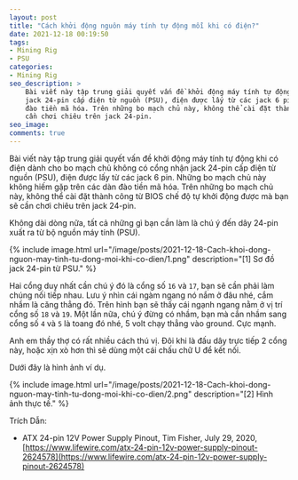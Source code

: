 ```yaml
---
layout: post
title: "Cách khởi động nguôn máy tính tự động mỗi khi có điện?"
date: 2021-12-18 00:19:50
tags:
- Mining Rig
- PSU
categories:
- Mining Rig
seo_description: >
    Bài viết này tập trung giải quyết vấn đề khởi động máy tính tự động khi có điện dành cho bo mạch chủ không có cổng nhận
    jack 24-pin cấp điện từ nguồn (PSU), điện được lấy từ các jack 6 pin. Những bo mạch chủ này không hiếm gặp trên các dàn
    đào tiền mã hóa. Trên những bo mạch chủ này, không thể cài đặt thành công từ BIOS chế độ tự khởi động được  mà bạn sẽ
    cần chơi chiêu trên jack 24-pin.
seo_image:
comments: true
---
```

Bài viết này tập trung giải quyết vấn đề khởi động máy tính tự động khi có điện dành cho bo mạch chủ không có cổng nhận
jack 24-pin cấp điện từ nguồn (PSU), điện được lấy từ các jack 6 pin. Những bo mạch chủ này không hiếm gặp trên các dàn
đào tiền mã hóa. Trên những bo mạch chủ này, không thể cài đặt thành công từ BIOS chế độ tự khởi động được  mà bạn sẽ
cần chơi chiêu trên jack 24-pin.

Không dài dòng nữa, tất cả những gì bạn cần làm là chú ý đến dây 24-pin xuất ra từ bộ nguồn máy tính (PSU).

{% include image.html url="/image/posts/2021-12-18-Cach-khoi-dong-nguon-may-tinh-tu-dong-moi-khi-co-dien/1.png" description="[1] Sơ đồ jack 24-pin từ PSU." %}

Hai cổng duy nhất cần chú ý đó là cổng số `16` và `17`, bạn sẽ cần phải làm chúng nối tiếp nhau. Lưu ý nhìn cái ngàm ngang nó
nắm ở đâu nhé, cắm nhầm là căng thẳng đó. Trên hình bạn sẽ thấy cái ngạnh ngang nằm ở vị trí cổng số `18` và `19`.  Một lần nữa,
chú ý đừng có nhầm, bạn mà cắn nhầm sang cổng số `4` và `5` là toang đó nhé,  5 volt chạy thẳng vào ground. Cực mạnh.

Anh em thầy thợ có rất nhiều cách thú vị. Đôi khi là đấu dây trực tiếp 2 cổng này, hoặc xịn xò hơn thì sẽ dùng một cái chấu
chữ U để kết nối.

Dưới đây là hình ảnh ví dụ.

{% include image.html url="/image/posts/2021-12-18-Cach-khoi-dong-nguon-may-tinh-tu-dong-moi-khi-co-dien/2.png" description="[2] Hình ảnh thực tế." %}

Trích Dẫn:

- ATX 24-pin 12V Power Supply Pinout, Tim Fisher, July 29, 2020, [https://www.lifewire.com/atx-24-pin-12v-power-supply-pinout-2624578](https://www.lifewire.com/atx-24-pin-12v-power-supply-pinout-2624578)
